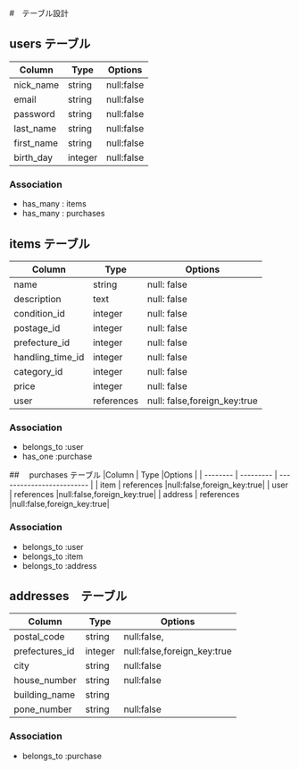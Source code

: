 #　テーブル設計

## users テーブル
|Column    | Type     |Options     |
| -------  | -------- | ---------- |
|nick_name |string    | null:false |
|email     |string    | null:false |
|password  |string    | null:false |
|last_name |string    | null:false |
|first_name|string    | null:false |
|birth_day |integer   | null:false |
### Association
- has_many : items
- has_many : purchases

## items テーブル
|Column          | Type     |Options                      |
| -------------  | ---------| --------------------------- |
|name            |string    |null: false                  |
|description     |text      |null: false                  |
|condition_id    |integer   |null: false                  |
|postage_id      |integer   |null: false                  |
|prefecture_id   |integer   |null: false                  |
|handling_time_id|integer   |null: false                  |
|category_id     |integer   |null: false                  |
|price           |integer   |null: false                  |
|user            |references|null: false,foreign_key:true |
### Association
- belongs_to :user
- has_one :purchase

##　 purchases テーブル
|Column      | Type     |Options                      |
| --------   | ---------  | ------------------------- |
| item       | references |null:false,foreign_key:true|
| user       | references |null:false,foreign_key:true|
| address    | references |null:false,foreign_key:true|
### Association
- belongs_to :user
- belongs_to :item
- belongs_to :address

##  addresses　テーブル
|Column        | Type     |Options                      |
| ------------ | ---------  | ------------------------- |
|postal_code   | string     |null:false,                |
|prefectures_id| integer    |null:false,foreign_key:true|
|city          | string     |null:false                 |
|house_number  | string     |null:false                 |
|building_name | string     |                           |
|pone_number   | string     |null:false                 |
### Association
- belongs_to :purchase